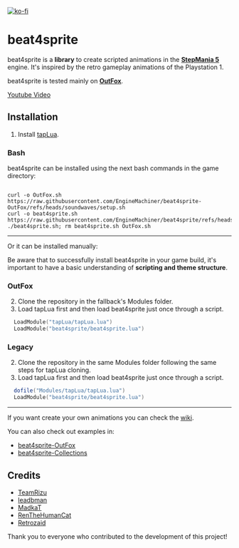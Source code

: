 [![ko-fi](https://ko-fi.com/img/githubbutton_sm.svg)](https://ko-fi.com/W7W32691S)

# beat4sprite
beat4sprite is a **library** to create scripted animations in the **[StepMania 5](https://github.com/stepmania/stepmania)** engine. It's inspired by the retro gameplay animations of the Playstation 1.

beat4sprite is tested mainly on **[OutFox](https://github.com/TeamRizu/OutFox)**.

[Youtube Video](https://youtu.be/NKW4aDbaQvM)

## Installation

1. Install [tapLua](https://github.com/EngineMachiner/tapLua).

### Bash

beat4sprite can be installed using the next bash commands in the game directory:

```console

curl -o OutFox.sh https://raw.githubusercontent.com/EngineMachiner/beat4sprite-OutFox/refs/heads/soundwaves/setup.sh
curl -o beat4sprite.sh https://raw.githubusercontent.com/EngineMachiner/beat4sprite/refs/heads/master/beat4sprite.sh
./beat4sprite.sh; rm beat4sprite.sh OutFox.sh

```

---

Or it can be installed manually:

Be aware that to successfully install beat4sprite in your game build, it's important to have a basic understanding of **scripting and theme structure**.

### OutFox

  2. Clone the repository in the fallback's Modules folder.
  3. Load tapLua first and then load beat4sprite just once through a script.
  ```lua
    LoadModule("tapLua/tapLua.lua")
    LoadModule("beat4sprite/beat4sprite.lua")
  ```

### Legacy

  2. Clone the repository in the same Modules folder following the same steps for tapLua cloning.
  3. Load tapLua first and then load beat4sprite just once through a script.
  ```lua
    dofile("Modules/tapLua/tapLua.lua")
    LoadModule("beat4sprite/beat4sprite.lua")
  ```

---

If you want create your own animations you can check the [wiki](https://github.com/EngineMachiner/beat4sprite/wiki).

You can also check out examples in:
- [beat4sprite-OutFox](https://github.com/EngineMachiner/beat4sprite-OutFox)
- [beat4sprite-Collections](https://github.com/EngineMachiner/beat4sprite-Collections)

## Credits

- [TeamRizu](https://github.com/TeamRizu)
- [leadbman](https://github.com/leadbman)
- [MadkaT](https://github.com/MadkaT182)
- [RenTheHumanCat](https://zenius-i-vanisher.com/v5.2/user?userid=18775)
- [Retrozaid](https://zenius-i-vanisher.com/v5.2/user?userid=21434)

Thank you to everyone who contributed to the development of this project!
